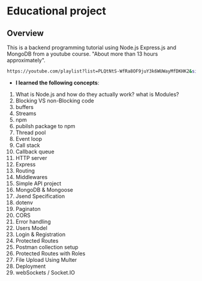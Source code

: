# Educational project

## Overview
This is a backend programming tutorial using Node.js Express.js and MongoDB from a youtube course. "About more than 13 hours approximately".
```bash
https://youtube.com/playlist?list=PLQtNtS-WfRa8OF9juY3k6WUWayMfDKHK2&si=EcxhwF8cOc50KVAM
```
- **I learned the following concepts**:
1. What is Node.js and how do they actually work? what is Modules?
2. Blocking VS non-Blocking code
3. buffers
4. Streams
5. npm
6. pubilsh package to npm
7. Thread pool
8. Event loop
9. Call stack
10. Callback queue
11. HTTP server
12. Express
13. Routing
14. Middlewares
15. Simple API project
16. MongoDB & Mongoose 
17. Jsend Specification
18. dotenv
19. Paginaton
20. CORS
21. Error handling
22. Users Model
23. Login & Registration
24. Protected Routes
25. Postman collection setup
26. Protected Routes with Roles
27. File Upload Using Multer
28. Deployment
29. webSockets / Socket.IO


